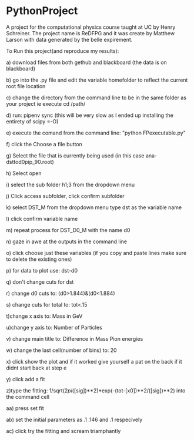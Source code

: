 # PythonProject
A project for the computational physics course taught at UC by Henry Schreiner. The project name is ReDFPG and it was create by Matthew Larson with data generated by the belle expirement. 

To Run this project(and reproduce my results):

 a) download files from both gethub and blackboard (the data is on blackboard) 

 b) go into the .py file and edit the variable homefolder to reflect the current root file location
 
 c) change the directory from the command line to be in the same folder as your project ie execute cd /path/
 
 d) run: pipenv sync (this will be very slow as I ended up installing the entirety of scipy =-O)
 
 e) execute the comand from the command line: "python FPexecutable.py"
 
 f) click the Choose a file button 
 
 g) Select the file that is currently being used (in this case ana-dsttod0pip_90.root) 
 
 h) Select open

 i) select the sub folder h1;3 from the dropdown menu
 
 j) Click access subfolder, click confirm subfolder
 
 k) select DST_M from the dropdown menu type dst as the variable name 
 
 l) click confirm variable name 
 
 m) repeat process for DST_D0_M with the name d0 
 
 n) gaze in awe at the outputs in the command line 
 
 o) click choose just these variables (if you copy and paste lines make sure to delete the existing ones)
 
 p) for data to plot use: dst-d0 
 
 q) don't change cuts for dst
 
 r) change d0 cuts to: (d0>1.844)&(d0<1.884)
 
 s) change cuts for total to: tot<.15
 
 t)change x axis to: Mass in GeV
 
 u)change y axis to: Number of Particles 
 
 v) change main title to: Difference in Mass Pion energies 
 
 w) change the last cell(number of bins) to: 20

 x) click show the plot and if it worked give yourself a pat on the back if it didnt start back at step e
 
 y) click add a fit

 z)type the fitting: 1/sqrt(2*pi*([sig])**2)*exp(-(tot-[x0])**2/([sig])**2) into the command cell
 
 aa) press set fit
 
 ab) set the initial parameters as .1 .146 and .1 respecively 
 
 ac) click try the fitting and scream triamphantly  
